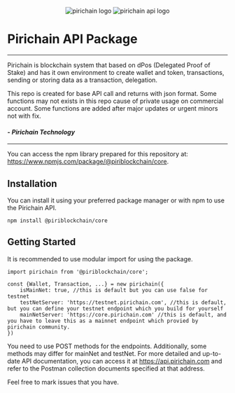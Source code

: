 <p align="center" width="100%">
<img src="https://static.pirichain.com/logo/transparent/128" alt="pirichain logo">
<img src="https://www.gitbook.com/cdn-cgi/image/width=64,dpr=2,height=64,fit=contain,format=auto/https%3A%2F%2F3268399553-files.gitbook.io%2F~%2Ffiles%2Fv0%2Fb%2Fgitbook-x-prod.appspot.com%2Fo%2Fspaces%252FHQI4CotKdPSfFVAkQ7xr%252Ficon%252Fn5c0lu7a9FQq9CHWNlpD%252Fpiri-api-512.png%3Falt%3Dmedia%26token%3Df7a1b6a5-bb6d-483f-8f39-77896de4881e" alt="pirichain api logo">
</p>

# Pirichain API Package

---
Pirichain is blockchain system that based on dPos (Delegated Proof of Stake) and has it own environment to create wallet and token, transactions, sending or storing data as a transaction, delegation.

This repo is created for base API call and returns with json format. Some functions may not exists in this repo cause of private usage on commercial account. Some functions are added after major updates or urgent minors not with fix. 

#### - _**Pirichain Technology**_

---

You can access the npm library prepared for this repository at:
https://www.npmjs.com/package/@piriblockchain/core.

## Installation

You can install it using your preferred package manager or with npm to use the Pirichain API.
```
npm install @piriblockchain/core
```

## Getting Started
It is recommended to use modular import for using the package.

```
import pirichain from '@piriblockchain/core';

const {Wallet, Transaction, ...} = new pirichain({
    isMainNet: true, //this is default but you can use false for testnet
    testNetServer: 'https://testnet.pirichain.com', //this is default, but you can define your testnet endpoint which you build for yourself
    mainNetServer: 'https://core.pirichain.com' //this is default, and you have to leave this as a mainnet endpoint which provied by pirichain community.
})
```

You need to use POST methods for the endpoints. Additionally, some methods may differ for mainNet and testNet. For more detailed and up-to-date API documentation, you can access it at https://api.pirichain.com and refer to the Postman collection documents specified at that address.

Feel free to mark issues that you have.
